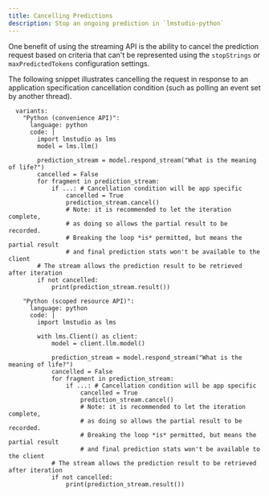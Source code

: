 ```yaml
---
title: Cancelling Predictions
description: Stop an ongoing prediction in `lmstudio-python`
---
```


One benefit of using the streaming API is the ability to cancel the
prediction request based on criteria that can't be represented using
the `stopStrings` or `maxPredictedTokens` configuration settings.

The following snippet illustrates cancelling the request in response
to an application specification cancellation condition (such as polling
an event set by another thread).

```lms_code_snippet
  variants:
    "Python (convenience API)":
      language: python
      code: |
        import lmstudio as lms
        model = lms.llm()

        prediction_stream = model.respond_stream("What is the meaning of life?")
        cancelled = False
        for fragment in prediction_stream:
            if ...: # Cancellation condition will be app specific
                cancelled = True
                prediction_stream.cancel()
                # Note: it is recommended to let the iteration complete,
                # as doing so allows the partial result to be recorded.
                # Breaking the loop *is* permitted, but means the partial result
                # and final prediction stats won't be available to the client
        # The stream allows the prediction result to be retrieved after iteration
        if not cancelled:
            print(prediction_stream.result())

    "Python (scoped resource API)":
      language: python
      code: |
        import lmstudio as lms

        with lms.Client() as client:
            model = client.llm.model()

            prediction_stream = model.respond_stream("What is the meaning of life?")
            cancelled = False
            for fragment in prediction_stream:
                if ...: # Cancellation condition will be app specific
                    cancelled = True
                    prediction_stream.cancel()
                    # Note: it is recommended to let the iteration complete,
                    # as doing so allows the partial result to be recorded.
                    # Breaking the loop *is* permitted, but means the partial result
                    # and final prediction stats won't be available to the client
            # The stream allows the prediction result to be retrieved after iteration
            if not cancelled:
                print(prediction_stream.result())

```
